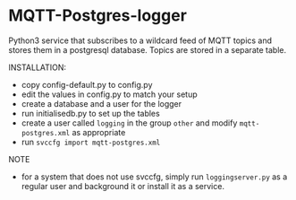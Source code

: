 # MQTT-Postgres-logger

Python3 service that subscribes to a wildcard feed of MQTT topics and stores them in a postgresql database. Topics are stored in a separate table.

INSTALLATION:
- copy config-default.py to config.py
- edit the values in config.py to match your setup
- create a database and a user for the logger
- run initialisedb.py to set up the tables
- create a user called `logging` in the group `other` and modify `mqtt-postgres.xml` as appropriate
- run `svccfg import mqtt-postgres.xml`

NOTE
- for a system that does not use svccfg, simply run `loggingserver.py` as a regular user and background it or install it as a service.
